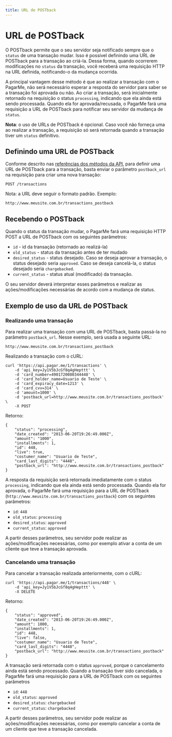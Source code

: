 ```yaml
---
title: URL de POSTback
---
```


# URL de POSTback

O POSTback permite que o seu servidor seja notificado sempre que o `status` de uma transação mudar. Isso é possível definindo uma URL de POSTback para a transação ao criá-la. Dessa forma, quando ocorrerem modificações no `status` da transação, você receberá uma requisição HTTP na URL definida, notificando-o da mudança ocorrida.

A principal vantagem desse método é que ao realizar a transação com o PagarMe, não será necessário esperar a resposta do servidor para saber se a transação foi aprovada ou não. Ao criar a transação, será inicialmente retornado na requisição o status `processing`, indicando que ela ainda está sendo processada. Quando ela for aprovada/recusada, o PagarMe fará uma requisição a URL de POSTback para notificar seu servidor da mudança de `status`.

**Nota**: o uso de URLs de POSTback é opcional. Caso você não forneça uma ao realizar a transação, a requisição só será retornada quando a transação tiver um `status` definitivo.

## Definindo uma URL de POSTback

Conforme descrito nas [referências dos métodos da API](/docs/restful-api/methods), para definir uma URL de POSTback para a transação, basta enviar o parâmetro `postback_url` na requisição para criar uma nova transação:

	POST /transactions

Nota: a URL deve seguir o formato padrão. Exemplo: 

	http://www.meusite.com.br/transactions_postback

## Recebendo o POSTback

Quando o status da transação mudar, o PagarMe fará uma requisição HTTP POST a URL de POSTback com os seguintes parâmetros:

- `id` - id da transação (retornado ao realizá-la)
- `old_status` - status da transação antes de ter mudado
- `desired_status` - status desejado. Caso se deseja aprovar a transação, o status desejado seria `approved`. Caso se deseja cancelá-la, o status desejado seria `chargebacked`.
- `current_status` - status atual (modificado) da transação.

O seu servidor deverá interpretar esses parâmetros e realizar as ações/modificações necessárias de acordo com a mudança de status.

## Exemplo de uso da URL de POSTback

### Realizando uma transação

Para realizar uma transação com uma URL de POSTback, basta passá-la no parâmetro `postback_url`. Nesse exemplo, será usada a seguinte URL:

	http://www.meusite.com.br/transactions_postback

Realizando a transação com o cURL:

<pre><code data-language="shell">curl 'https://api.pagar.me/1/transactions' \
    -d 'api_key=Jy1V5bJcGf8q4gHepttt' \
    -d 'card_number=4901720080344448' \
    -d 'card_holder_name=Usuario de Teste' \
    -d 'card_expiracy_date=1213' \
    -d 'card_cvv=314' \
    -d 'amount=1000' \
    -d 'postback_url=http://www.meusite.com.br/transactions_postback' \
    -X POST 
</code></pre>

Retorno:

<pre><code data-language="javascript">{
    "status": "processing",
    "date_created": "2013-06-20T19:26:49.000Z",
    "amount": "1000",
    "installments": 1,
    "id": 448,
    "live": true,
    "costumer_name": "Usuario de Teste",
    "card_last_digits": "4448",
    "postback_url": "http://www.meusite.com.br/transactions_postback"
}</code></pre>

A resposta da requisição será retornada imediatamente com o status `processing`, indicando que ela ainda está sendo processada. Quando ela for aprovada, o PagarMe fará uma requisição para a URL de POSTback (`http://www.meusite.com.br/transactions_postback`) com os seguintes parâmetros:

- `id`: `448`
- `old_status`: `processing`
- `desired_status`: `approved`
- `current_status`: `approved`

A partir desses parâmetros, seu servidor pode realizar as ações/modificações necessárias, como por exemplo ativar a conta de um cliente que teve a transação aprovada.

### Cancelando uma transação

Para cancelar a transação realizada anteriormente, com o cURL:

<pre><code data-language="shell">curl 'https://api.pagar.me/1/transactions/448' \
    -d 'api_key=Jy1V5bJcGf8q4gHepttt' \
    -X DELETE
</code></pre>

Retorno:

<pre><code data-language="javascript">{
    "status": "approved",
    "date_created": "2013-06-20T19:26:49.000Z",
    "amount": 1000,
    "installments": 1,
    "id": 448,
    "live": false,
    "costumer_name": "Usuario de Teste",
    "card_last_digits": "4448",
    "postback_url": "http://www.meusite.com.br/transactions_postback"
}</code></pre>

A transação será retornada com o status `approved`, porque o cancelamento ainda está sendo processado. Quando a transação tiver sido cancelada, o PagarMe fará uma requisição para a URL de POSTback com os seguintes parâmetros

- `id`: `448`
- `old_status`: `approved`
- `desired_status`: `chargebacked`
- `current_status`: `chargebacked`

A partir desses parâmetros, seu servidor pode realizar as ações/modificações necessárias, como por exemplo cancelar a conta de um cliente que teve a transação cancelada.
